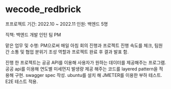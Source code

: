 # wecode_redbrick
프프로젝트 기간: 2022.10 ~ 2022.11
인원: 백엔드 5명

직책: 백엔드 개발 인턴 팀 PM

맡은 업무 및 수행: 
PM으로써 매일 아침 회의 진행과 프로젝트 진행 속도를 체크,
팀원간 소통 및 협업 분위기 조성 역할과 프로젝트 완료 후 결과 발표 함.

진행 한 프로젝트는 공공 API를 이용해 사용자가 원하는 데이터를 제공해주는 프로그램. 
공공 api를 이용해 연도별 미세먼지 발생량 제공 해주는 코드를 layered pattern을 적용해 구현. 
swagger spec 작성.
ubuntu를 설치 해 JMETER를 이용한 부하 테스트.
E2E 테스트 적용.